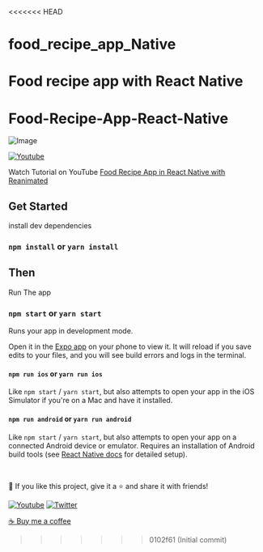<<<<<<< HEAD
# food_recipe_app_Native
Food recipe app with React Native
=======
# Food-Recipe-App-React-Native

![Image](https://cdn.dribbble.com/userupload/9661662/file/original-ce9fa19b4cedbd0c7eae7fd797f86462.png?compress=1&resize=1600x1200)

  
  <p align="left">
    <a href="https://www.youtube.com/channel/UCILovaLl2fUPAww1bGJ4sJQ?sub_confirmation=1"><img alt="Youtube" title="Youtube"  src="https://img.shields.io/badge/-Subscribe-red?style=for-the-badge&logo=youtube&logoColor=white"/></a>
    <p>
      Watch Tutorial on YouTube <a href="https://youtu.be/cdnneQjsoT0" target="_blank">Food Recipe App in React Native with Reanimated</a>
    </p>
    
  </p>
  

## Get Started

install dev dependencies

### `npm install` or `yarn install`

## Then

Run The app

### `npm start` or `yarn start`

Runs your app in development mode.

Open it in the [Expo app](https://expo.io) on your phone to view it. It will reload if you save edits to your files, and you will see build errors and logs in the terminal.

#### `npm run ios` or `yarn run ios`

Like `npm start` / `yarn start`, but also attempts to open your app in the iOS Simulator if you're on a Mac and have it installed.

#### `npm run android` or `yarn run android`

Like `npm start` / `yarn start`, but also attempts to open your app on a connected Android device or emulator. Requires an installation of Android build tools (see [React Native docs](https://facebook.github.io/react-native/docs/getting-started.html) for detailed setup).

<br />

💙 If you like this project, give it a ⭐ and share it with friends!

<p align="left">
  <a href="https://www.youtube.com/channel/UCILovaLl2fUPAww1bGJ4sJQ?sub_confirmation=1"><img alt="Youtube" title="Youtube" src="https://img.shields.io/badge/-Subscribe-red?style=for-the-badge&logo=youtube&logoColor=white"/></a>
  <a href="https://twitter.com/codewithnomi_"><img alt="Twitter" title="Twitter" src="https://img.shields.io/badge/-Twitter-1DA1F2?style=for-the-badge&logo=twitter&logoColor=white"/></a>
</p>

<a href="https://www.buymeacoffee.com/syednoman">☕ Buy me a coffee</a>
>>>>>>> 0102f61 (Initial commit)
